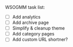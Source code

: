 WSOGMM task list:
- [ ] Add analytics
- [ ] Add archive page
- [ ] Simplify & cleanup theme
- [ ] Add category pages
- [ ] Add custom URL shortner?
